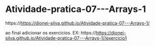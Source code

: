 # Atividade-pratica-07---Arrays-1


https://https://dionei-silva.github.io/Atividade-pratica-07---Arrays-1/

ao final adicionar os exercicios. EX: https://https://dionei-silva.github.io/Atividade-pratica-07---Arrays-1//exercicio1
